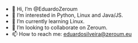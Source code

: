 - 👋 Hi, I’m @EduardoZeroum
- 👀 I’m interested in Python, Linux and Java/JS.
- 🌱 I’m currently learning Linux.
- 💞️ I’m looking to collaborate on Zeroum.
- 📫 How to reach me: eduardosilveira@zeroum.eu
